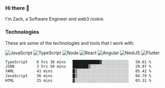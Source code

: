 ### Hi there 👋
I'm Zack, a Software Engineer and web3 rookie.

### Technologies
These are some of the technologies and tools that I work with:

![JavaScript](https://img.shields.io/badge/JavaScript-323330.svg?logo=javascript&logoColor=F7DF1E) 
![TypeScript](https://img.shields.io/badge/TypeScript-007ACC.svg?logo=typescript&logoColor=white) 
![Node](https://img.shields.io/badge/Node.js-43853D.svg?logo=node.js&logoColor=white)
![React](https://img.shields.io/badge/React-20232a.svg?logo=react&logoColor=61DAFB) 
![Angular](https://img.shields.io/badge/Angular-E23237.svg?logo=angularjs&logoColor=white)
![NestJS](https://img.shields.io/badge/NestJS-E0234E?logo=nestjs&logoColor=white)
![Flutter](https://img.shields.io/badge/Flutter-02569B.svg?logo=flutter&logoColor=white)

<!--START_SECTION:waka-->

```txt
TypeScript    6 hrs 30 mins   ████████████▓░░░░░░░░░░░░   50.61 %
JSON          3 hrs 50 mins   ███████▒░░░░░░░░░░░░░░░░░   29.87 %
YAML          41 mins         █▒░░░░░░░░░░░░░░░░░░░░░░░   05.42 %
JavaScript    36 mins         █▒░░░░░░░░░░░░░░░░░░░░░░░   04.79 %
HTML          25 mins         ▓░░░░░░░░░░░░░░░░░░░░░░░░   03.31 %
```

<!--END_SECTION:waka-->
